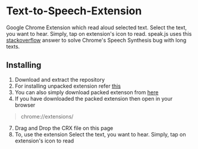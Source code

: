 


# Text-to-Speech-Extension 

Google Chrome Extension which read aloud selected text. Select the text, you want to hear. Simply, tap on extension's icon to read.
speak.js uses this [stackoverflow](https://stackoverflow.com/questions/21947730/chrome-speech-synthesis-with-longer-texts/26238763#26238763) answer to solve Chrome's Speech Synthesis bug with long texts.


## Installing
	
 1. Download and extract the repository
 2. For installing unpacked extension refer [this](http://techapple.net/2015/09/how-to-install-load-unpacked-extension-in-google-chrome-browser-os-chromebooks/)
4. You can also simply download packed extenson from [here](https://drive.google.com/open?id=1v_QNc8vHXVLfTUOgar2FlOpMr0Yw9mS9) 	
5. If you have downloaded the packed extension then open in your browser
> chrome://extensions/
7. Drag and Drop the CRX file on this page 
8. To, use the extension Select the text, you want to hear. Simply, tap on extension's icon to read 

		
	


	
	
